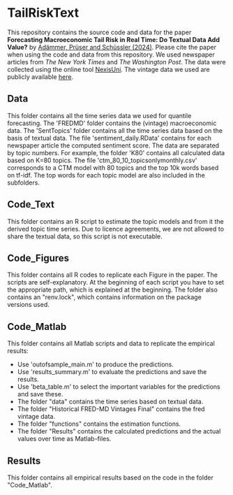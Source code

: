# TailRiskText
This repository contains the source code and data for the paper **Forecasting Macroeconomic Tail Risk in Real Time: Do Textual Data Add Value?** by [Adämmer, Prüser and Schüssler (2024)](https://papers.ssrn.com/sol3/papers.cfm?abstract_id=4372186). 
Please cite the paper when using the code and data from this repository. 
We used newspaper articles from *The New York Times* and *The Washington Post*. 
The data were collected using the online tool [NexisUni](https://www.lexisnexis.com/en-int/products/nexis-uni). 
The vintage data we used are publicly available [here](https://research.stlouisfed.org/econ/mccracken/fred-databases/).

## Data
This folder contains all the time series data we used for quantile forecasting.
The 'FREDMD' folder contains the (vintage) macroeconomic data. The 'SentTopics' folder contains 
all the time series data based on the basis of textual data. The file 'sentiment_daily.RData' contains for each newspaper article the computed sentiment score. The data are separated by topic numbers. 
For example, the folder 'K80' contains all calculated data based on K=80 topics. The file 
'ctm_80_10_topicsonlymonthly.csv' corresponds to a CTM model with 80 topics and the top 10k words based on tf-idf.
The top words for each topic model are also included in the subfolders. 

## Code_Text
This folder contains an R script to estimate the topic models and from it the derived topic time series. Due to licence agreements, we are not allowed to share the textual data, so this script is not executable.

## Code_Figures
This folder contains all R codes to replicate each Figure in the paper. The scripts are self-explanatory. 
At the beginning of each script you have to set the appropriate path, which is explained at the beginning. 
The folder also contains an "renv.lock", which contains information on the package versions used. 

## Code_Matlab
This folder contains all Matlab scripts and data to replicate the empirical results:

 - Use 'outofsample_main.m' to produce the predictions.
 - Use 'results_summary.m' to evaluate the predictions and save the results.
 - Use 'beta_table.m' to select the important variables for the predictions and save these.
 - The folder "data" contains the time series based on textual data.
 - The folder "Historical FRED-MD Vintages Final" contains the fred vintage data.
 - The folder "functions" contains the estimation functions.
 - The folder "Results" contains the calculated predictions and the actual values over time as Matlab-files.


## Results
This folder contains all empirical results based on the code in the folder "Code_Matlab".


